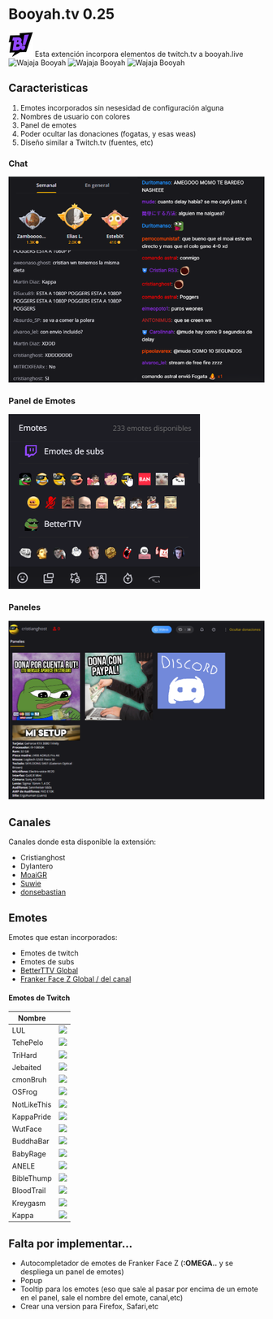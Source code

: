 # Booyah.tv 0.25
  ![app icon](48.png) Esta extención incorpora elementos de twitch.tv a booyah.live ![Wajaja](https://cdn.frankerfacez.com/emoticon/594021/1) Booyah ![Wajaja](https://cdn.frankerfacez.com/emoticon/594021/1) Booyah ![Wajaja](https://cdn.frankerfacez.com/emoticon/594021/1) Booyah


## Caracteristicas

1. Emotes incorporados sin nesesidad de configuración alguna
2. Nombres de usuario con colores
4. Panel de emotes
5. Poder ocultar las donaciones (fogatas, y esas weas)
6. Diseño similar a Twitch.tv (fuentes, etc)

### Chat
![Chat](readme/oldvsnew.png)
### Panel de Emotes
![Panel de Emotes](readme/emotepanel.png)
### Paneles
![Paneles](readme/paneles.png)

## Canales

Canales donde esta disponible la extensión:

* Cristianghost
* Dylantero
* [MoaiGR](https://booyah.live/channels/63681555)
* [Suwie](https://booyah.live/channels/71614581)
* [donsebastian](https://booyah.live/donsebastian)

## Emotes

Emotes que estan incorporados:

* Emotes de twitch
* Emotes de subs
* [BetterTTV Global](https://betterttv.com)
* [Franker Face Z Global / del canal](https://www.frankerfacez.com)

#### Emotes de Twitch
| Nombre |   |
|--------|---|
|   LUL     |  ![](https://static-cdn.jtvnw.net/emoticons/v2/425618/default/dark/1.0) |
|     TehePelo   | ![](https://static-cdn.jtvnw.net/emoticons/v2/160404/default/dark/1.0) |
|    TriHard    |  ![](https://static-cdn.jtvnw.net/emoticons/v2/120232/default/dark/1.0) |
|    Jebaited    |  ![](https://static-cdn.jtvnw.net/emoticons/v2/114836/default/dark/1.0) |
|    cmonBruh    |  ![](https://static-cdn.jtvnw.net/emoticons/v2/84608/default/dark/1.0) |
|    OSFrog    |  ![](https://static-cdn.jtvnw.net/emoticons/v2/81248/default/dark/1.0) |
|    NotLikeThis    |  ![](https://static-cdn.jtvnw.net/emoticons/v2/58765/default/dark/1.0) |
|    KappaPride    |  ![](https://static-cdn.jtvnw.net/emoticons/v2/55338/default/dark/1.0) |
|    WutFace    |  ![](https://static-cdn.jtvnw.net/emoticons/v2/28087/default/dark/1.0) |
|    BuddhaBar    |  ![](https://static-cdn.jtvnw.net/emoticons/v2/27602/default/dark/1.0) |
|    BabyRage    | ![](https://static-cdn.jtvnw.net/emoticons/v2/22639/default/dark/1.0)  |
|    ANELE    |  ![](https://static-cdn.jtvnw.net/emoticons/v2/3792/default/dark/1.0) |
|    BibleThump    |  ![](https://static-cdn.jtvnw.net/emoticons/v2/86/default/dark/1.0) |
|    BloodTrail    | ![](https://static-cdn.jtvnw.net/emoticons/v2/69/default/dark/1.0)  |
|    Kreygasm    |  ![](https://static-cdn.jtvnw.net/emoticons/v2/41/default/dark/1.0) |
|    Kappa    |  ![](https://static-cdn.jtvnw.net/emoticons/v2/25/default/dark/1.0) |

## Falta por implementar...


* Autocompletador de emotes de Franker Face Z (**:OMEGA..** y se despliega un panel de emotes)
* Popup
* Tooltip para los emotes (eso que sale al pasar por encima de un emote en el panel, sale el nombre del emote, canal,etc)
* Crear una version para Firefox, Safari,etc